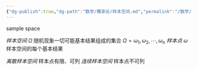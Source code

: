 ```yaml
---
{"dg-publish":true,"dg-path":"数学/概率论/样本空间.md","permalink":"/数学/概率论/样本空间/","dgPassFrontmatter":true,"noteIcon":"","created":"2024-04-16T13:01:27.414+08:00","updated":"2024-04-20T19:14:16.546+08:00"}
---
```


sample space

*样本空间*   $\Omega$ 
随机现象一切可能基本结果组成的集合
$\Omega={\omega_{1},\omega_{2},\cdots,\omega_{n}}$ 
*样本点*   $\omega$ 
样本空间的每个基本结果 

*离散样本空间*  样本点有限、可列
*连续样本空间*   样本点不可列



